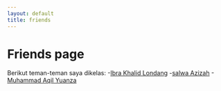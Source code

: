 ```yaml
---
layout: default
title: friends
---
```

# Friends page
Berikut teman-teman saya dikelas:
-[Ibra Khalid Londang](https://ibra-khalid-londang.github.io/)
-[salwa Azizah](https://cawa.github.io/)
-[Muhammad Aqil Yuanza]( https://aqilyuanza.github.io/)	